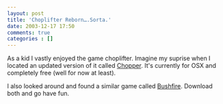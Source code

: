 ```yaml
---
layout: post
title: 'Choplifter Reborn….Sorta.'
date: 2003-12-17 17:50
comments: true
categories : []
---  
```


As a kid I vastly enjoyed the game choplifter. Imagine my suprise when I located an updated version of it called <a href="http://www.majicjungle.co.nz/chopper.html">Chopper</a>. It's currently for OSX and completely free (well for now at least).

I also looked around and found a similar game called <a href="http://www.strangeflavour.com/games.html">Bushfire</a>. Download both and go have fun.

